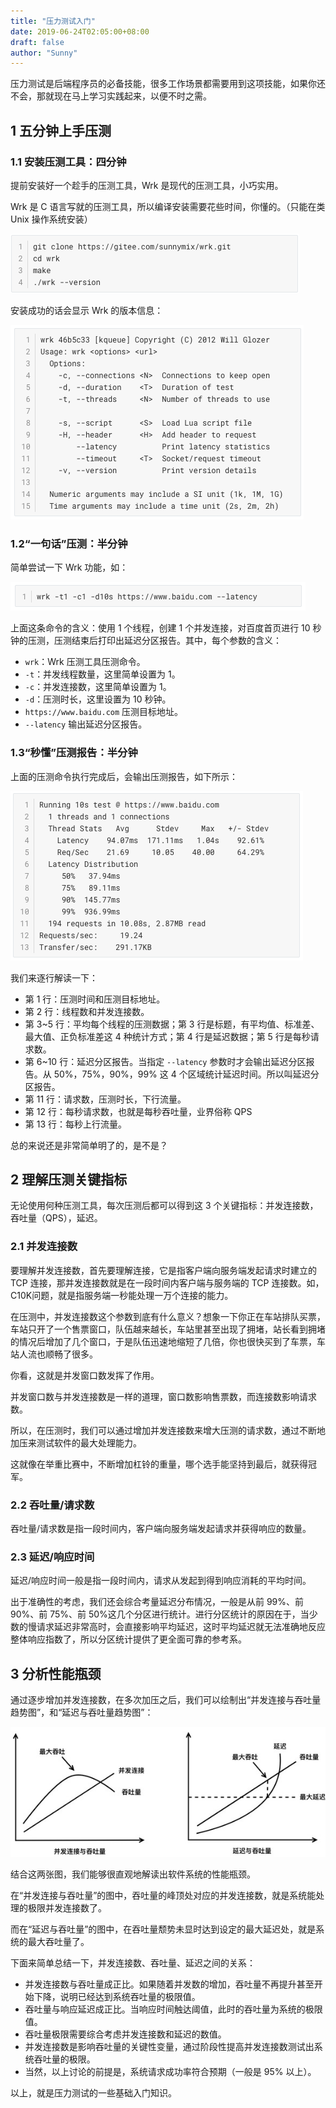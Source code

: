 ```yaml
---
title: "压力测试入门"
date: 2019-06-24T02:05:00+08:00
draft: false
author: "Sunny"
---
```


压力测试是后端程序员的必备技能，很多工作场景都需要用到这项技能，如果你还不会，那就现在马上学习实践起来，以便不时之需。

## 1 五分钟上手压测

### 1.1 安装压测工具：四分钟

提前安装好一个趁手的压测工具，Wrk 是现代的压测工具，小巧实用。

Wrk 是 C 语言写就的压测工具，所以编译安装需要花些时间，你懂的。（只能在类 Unix 操作系统安装）

![](_res/wrk-install.png)

安装成功的话会显示 Wrk 的版本信息：

![](_res/wrk-help.png)



### 1.2“一句话”压测：半分钟

简单尝试一下 Wrk 功能，如：

![](_res/wrk-demo.png)

上面这条命令的含义：使用 1 个线程，创建 1 个并发连接，对百度首页进行 10 秒钟的压测，压测结束后打印出延迟分区报告。其中，每个参数的含义：

-   `wrk`：Wrk 压测工具压测命令。
-   `-t`：并发线程数量，这里简单设置为 1。
-   `-c`：并发连接数，这里简单设置为 1。
-   `-d`：压测时长，这里设置为 10 秒钟。
-   `https://www.baidu.com` 压测目标地址。
-   `--latency` 输出延迟分区报告。



### 1.3“秒懂”压测报告：半分钟

上面的压测命令执行完成后，会输出压测报告，如下所示：

![](_res/wrk-report.png)

我们来逐行解读一下：

-   第 1 行：压测时间和压测目标地址。
-   第 2 行：线程数和并发连接数。
-   第 3~5 行：平均每个线程的压测数据；第 3 行是标题，有平均值、标准差、最大值、正负标准差这 4 种统计方式；第 4 行是延迟数据；第 5 行是每秒请求数。
-   第 6~10 行：延迟分区报告。当指定 `--latency` 参数时才会输出延迟分区报告。从 50%，75%，90%，99% 这 4 个区域统计延迟时间。所以叫延迟分区报告。
-   第 11 行：请求数，压测时长，下行流量。
-   第 12 行：每秒请求数，也就是每秒吞吐量，业界俗称 QPS
-   第 13 行：每秒上行流量。

总的来说还是非常简单明了的，是不是？



## 2 理解压测关键指标

无论使用何种压测工具，每次压测后都可以得到这 3 个关键指标：并发连接数，吞吐量（QPS），延迟。

### 2.1 并发连接数

要理解并发连接数，首先要理解连接，它是指客户端向服务端发起请求时建立的 TCP 连接，那并发连接数就是在一段时间内客户端与服务端的 TCP 连接数。如，C10K问题，就是指服务端一秒能处理一万个连接的能力。

在压测中，并发连接数这个参数到底有什么意义？想象一下你正在车站排队买票，车站只开了一个售票窗口，队伍越来越长，车站里甚至出现了拥堵，站长看到拥堵的情况后增加了几个窗口，于是队伍迅速地缩短了几倍，你也很快买到了车票，车站人流也顺畅了很多。

你看，这就是并发窗口数发挥了作用。

并发窗口数与并发连接数是一样的道理，窗口数影响售票数，而连接数影响请求数。

所以，在压测时，我们可以通过增加并发连接数来增大压测的请求数，通过不断地加压来测试软件的最大处理能力。

这就像在举重比赛中，不断增加杠铃的重量，哪个选手能坚持到最后，就获得冠军。

### 2.2 吞吐量/请求数

吞吐量/请求数是指一段时间内，客户端向服务端发起请求并获得响应的数量。

### 2.3 延迟/响应时间

延迟/响应时间一般是指一段时间内，请求从发起到得到响应消耗的平均时间。

出于准确性的考虑，我们还会综合考量延迟分布情况，一般是从前 99%、前 90%、前 75%、前 50%这几个分区进行统计。进行分区统计的原因在于，当少数的慢请求延迟非常高时，会直接影响平均延迟，这时平均延迟就无法准确地反应整体响应指数了，所以分区统计提供了更全面可靠的参考系。

## 3 分析性能瓶颈

通过逐步增加并发连接数，在多次加压之后，我们可以绘制出“并发连接与吞吐量趋势图”，和“延迟与吞吐量趋势图”：

![](_res/trend.png)

结合这两张图，我们能够很直观地解读出软件系统的性能瓶颈。

在“并发连接与吞吐量”的图中，吞吐量的峰顶处对应的并发连接数，就是系统能处理的极限并发连接数了。

而在“延迟与吞吐量”的图中，在吞吐量颓势未显时达到设定的最大延迟处，就是系统的最大吞吐量了。

下面来简单总结一下，并发连接数、吞吐量、延迟之间的关系：

-   并发连接数与吞吐量成正比。如果随着并发数的增加，吞吐量不再提升甚至开始下降，说明已经达到系统吞吐量的极限值。
-   吞吐量与响应延迟成正比。当响应时间触达阈值，此时的吞吐量为系统的极限值。
-   吞吐量极限需要综合考虑并发连接数和延迟的数值。
-   并发连接数是影响吞吐量的关键性变量，通过阶段性提高并发连接数测试出系统吞吐量的极限。
-   当然，以上讨论的前提是，系统请求成功率符合预期（一般是 95% 以上）。

以上，就是压力测试的一些基础入门知识。

